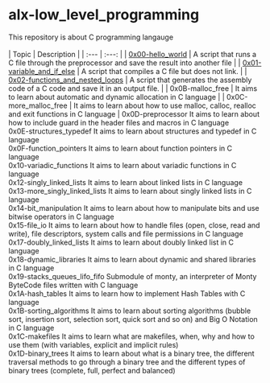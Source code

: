 # alx-low_level_programming
This repository is about C programming langauge
</br>
</br>
| Topic | Description |
| :--- | :---: |
| [0x00-hello_world](https://github.com/KakaInnocent/alx-low_level_programming/tree/main/0x00-hello_world) | A script that runs a C file through the preprocessor and save the result into another file |
| [0x01-variable_and_if_else](https://github.com/KakaInnocent/alx-low_level_programming/tree/main/0x01-variables_if_else_while) | A script that compiles a C file but does not link. |
| [0x02-functions_and_nested_loops](https://github.com/KakaInnocent/alx-low_level_programming/tree/main/0x02-functions_nested_loops) | A script that generates the assembly code of a C code and save it in an output file. |
| 0x0B-malloc_free | 	It aims to learn about automatic and dynamic allocation in C language |
| 0x0C-more_malloc_free |	It aims to learn about how to use malloc, calloc, realloc and exit functions in C language |
0x0D-preprocessor 	It aims to learn about how to include guard in the header files and macros in C language </br>
0x0E-structures_typedef 	It aims to learn about structures and typedef in C language </br>
0x0F-function_pointers 	It aims to learn about function pointers in C language </br>
0x10-variadic_functions 	It aims to learn about variadic functions in C language </br>
0x12-singly_linked_lists 	It aims to learn about linked lists in C language </br>
0x13-more_singly_linked_lists 	It aims to learn about singly linked lists in C language </br>
0x14-bit_manipulation 	It aims to learn about how to manipulate bits and use bitwise operators in C language </br>
0x15-file_io 	It aims to learn about how to handle files (open, close, read and write), file descriptors, system calls and file permissions in C language </br>
0x17-doubly_linked_lists 	It aims to learn about doubly linked list in C language </br>
0x18-dynamic_libraries 	It aims to learn about dynamic and shared libraries in C language </br>
0x19-stacks_queues_lifo_fifo 	Submodule of monty, an interpreter of Monty ByteCode files written with C language </br>
0x1A-hash_tables 	It aims to learn how to implement Hash Tables with C language </br>
0x1B-sorting_algorithms 	It aims to learn about sorting algorithms (bubble sort, insertion sort, selection sort, quick sort and so on) and Big O Notation in C language </br>
0x1C-makefiles 	It aims to learn what are makefiles, when, why and how to use them (with variables, explicit and implicit rules) </br>
0x1D-binary_trees 	It aims to learn about what is a binary tree, the different traversal methods to go through a binary tree and the different types of binary trees (complete, full, perfect and balanced) </br>

